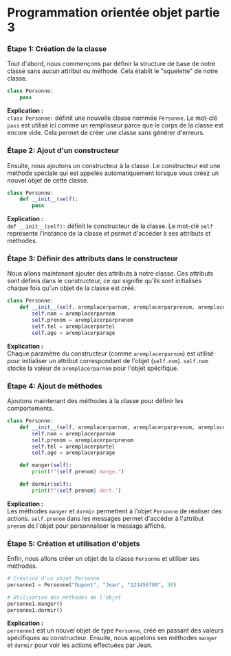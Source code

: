 # Programmation orientée objet partie 3
### Étape 1: Création de la classe

Tout d'abord, nous commençons par définir la structure de base de notre classe sans aucun attribut ou méthode. Cela établit le "squelette" de notre classe.

```python
class Personne:
    pass
```

**Explication :**  
`class Personne:` définit une nouvelle classe nommée `Personne`. Le mot-clé `pass` est utilisé ici comme un remplisseur parce que le corps de la classe est encore vide. Cela permet de créer une classe sans générer d'erreurs.

### Étape 2: Ajout d'un constructeur

Ensuite, nous ajoutons un constructeur à la classe. Le constructeur est une méthode spéciale qui est appelée automatiquement lorsque vous créez un nouvel objet de cette classe.

```python
class Personne:
    def __init__(self):
        pass
```

**Explication :**  
`def __init__(self):` définit le constructeur de la classe. Le mot-clé `self` représente l'instance de la classe et permet d'accéder à ses attributs et méthodes.

### Étape 3: Définir des attributs dans le constructeur

Nous allons maintenant ajouter des attributs à notre classe. Ces attributs sont définis dans le constructeur, ce qui signifie qu'ils sont initialisés chaque fois qu'un objet de la classe est créé.

```python
class Personne:
    def __init__(self, aremplacerparnom, aremplacerparprenom, aremplacerpartel, aremplacerparage):
        self.nom = aremplacerparnom
        self.prenom = aremplacerparprenom
        self.tel = aremplacerpartel
        self.age = aremplacerparage
```

**Explication :**  
Chaque paramètre du constructeur (comme `aremplacerparnom`) est utilisé pour initialiser un attribut correspondant de l'objet (`self.nom`). `self.nom` stocke la valeur de `aremplacerparnom` pour l'objet spécifique.

### Étape 4: Ajout de méthodes

Ajoutons maintenant des méthodes à la classe pour définir les comportements.

```python
class Personne:
    def __init__(self, aremplacerparnom, aremplacerparprenom, aremplacerpartel, aremplacerparage):
        self.nom = aremplacerparnom
        self.prenom = aremplacerparprenom
        self.tel = aremplacerpartel
        self.age = aremplacerparage

    def manger(self):
        print(f"{self.prenom} mange.")

    def dormir(self):
        print(f"{self.prenom} dort.")
```

**Explication :**  
Les méthodes `manger` et `dormir` permettent à l'objet `Personne` de réaliser des actions. `self.prenom` dans les messages permet d'accéder à l'attribut `prenom` de l'objet pour personnaliser le message affiché.

### Étape 5: Création et utilisation d'objets

Enfin, nous allons créer un objet de la classe `Personne` et utiliser ses méthodes.

```python
# Création d'un objet Personne
personne1 = Personne("Dupont", "Jean", "123456789", 30)

# Utilisation des méthodes de l'objet
personne1.manger()
personne1.dormir()
```

**Explication :**  
`personne1` est un nouvel objet de type `Personne`, créé en passant des valeurs spécifiques au constructeur. Ensuite, nous appelons ses méthodes `manger` et `dormir` pour voir les actions effectuées par Jean.
